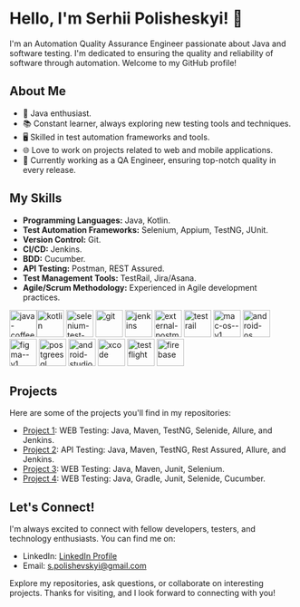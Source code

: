 # Hello, I'm Serhii Polisheskyi! 👋

I'm an Automation Quality Assurance Engineer passionate about Java and software testing. I'm dedicated to ensuring the quality and reliability of software through automation. Welcome to my GitHub profile!

## About Me

- 🌟 Java enthusiast.
- 📚 Constant learner, always exploring new testing tools and techniques.
- 🖥️ Skilled in test automation frameworks and tools.
- 🌐 Love to work on projects related to web and mobile applications.
- 💼 Currently working as a QA Engineer, ensuring top-notch quality in every release.

## My Skills

- **Programming Languages:** Java, Kotlin.
- **Test Automation Frameworks:** Selenium, Appium, TestNG, JUnit.
- **Version Control:** Git.
- **CI/CD:** Jenkins.
- **BDD:** Cucumber.
- **API Testing:** Postman, REST Assured.
- **Test Management Tools:** TestRail, Jira/Asana.
- **Agile/Scrum Methodology:** Experienced in Agile development practices.

<img width="48" height="48" src="https://img.icons8.com/color/48/java-coffee-cup-logo--v1.png" alt="java-coffee-cup-logo--v1"/><img width="48" height="48" src="https://img.icons8.com/color/48/kotlin.png" alt="kotlin"/>
<img width="48" height="48" src="https://img.icons8.com/fluency/48/selenium-test-automation.png" alt="selenium-test-automation"/>
<img width="48" height="48" src="https://img.icons8.com/color/48/git.png" alt="git"/>
<img width="48" height="48" src="https://img.icons8.com/color/48/jenkins.png" alt="jenkins"/>
<img width="48" height="48" src="https://img.icons8.com/external-tal-revivo-color-tal-revivo/48/external-postman-is-the-only-complete-api-development-environment-logo-color-tal-revivo.png" alt="external-postman-is-the-only-complete-api-development-environment-logo-color-tal-revivo"/>
<img width="48" height="48" src="https://img.icons8.com/fluency/48/testrail.png" alt="testrail"/>
<img width="48" height="48" src="https://img.icons8.com/ios/48/mac-os--v1.png" alt="mac-os--v1"/>
<img width="48" height="48" src="https://img.icons8.com/color/48/android-os.png" alt="android-os"/>
<img width="48" height="48" src="https://img.icons8.com/color/48/figma--v1.png" alt="figma--v1"/>
<img width="48" height="48" src="https://img.icons8.com/plasticine/48/postgreesql.png" alt="postgreesql"/>
<img width="48" height="48" src="https://img.icons8.com/color/48/android-studio--v3.png" alt="android-studio--v3"/>
<img width="48" height="48" src="https://img.icons8.com/color/48/xcode.png" alt="xcode"/>
<img width="48" height="48" src="https://img.icons8.com/fluency/48/testflight.png" alt="testflight"/>
<img width="48" height="48" src="https://img.icons8.com/color/48/firebase.png" alt="firebase"/>

## Projects

Here are some of the projects you'll find in my repositories:

- [Project 1](https://github.com/Polishevskyi/Amazon_Project_Selenide_Page_Object): WEB Testing: Java, Maven, TestNG, Selenide, Allure, and Jenkins.
- [Project 2](https://github.com/Polishevskyi/Reqres_Project_RestAssured_Pojo): API Testing: Java, Maven, TestNG, Rest Assured, Allure, and Jenkins.
- [Project 3](https://github.com/Polishevskyi/HelpDesk_Case_Selenium_Page_Object): WEB Testing: Java, Maven, Junit, Selenium.
- [Project 4](https://github.com/Polishevskyi/Klavogonki_Case_Selenide_Cucumber): WEB Testing: Java, Gradle, Junit, Selenide, Cucumber.

## Let's Connect!

I'm always excited to connect with fellow developers, testers, and technology enthusiasts. You can find me on:

- LinkedIn: [LinkedIn Profile](https://www.linkedin.com/in/polishevskyi/)
- Email: s.polishevskyi@gmail.com

Explore my repositories, ask questions, or collaborate on interesting projects. Thanks for visiting, and I look forward to connecting with you!


